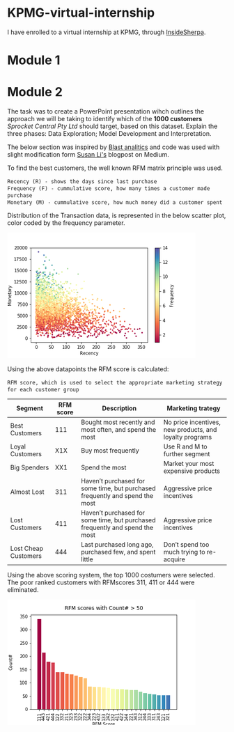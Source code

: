 # KPMG-virtual-internship

I have enrolled to a virtual internship at KPMG, through [InsideSherpa](https://www.insidesherpa.com/virtual-internships/theme/m7W4GMqeT3bh9Nb2c/KPMG-Data-Analytics-Virtual-Internship).


# Module 1

# Module 2

The task was to create a PowerPoint presentation wihch outlines the approach we will be taking to identify which of the __1000 customers__ *Sprocket Central Pty Ltd* should target, based on this dataset. Explain the three phases:  Data Exploration; Model Development and Interpretation.

The below section was inspired by [Blast analitics](https://www.blastanalytics.com/blog/rfm-analysis-boosts-sales) and code was used with slight modification form [Susan Li's](https://towardsdatascience.com/find-your-best-customers-with-customer-segmentation-in-python-61d602f9eee6) blogpost on Medium.

To find the best customers, the well known RFM matrix principle was used. 

    Recency (R) - shows the days since last purchase
    Frequency (F) - cummulative score, how many times a customer made purchase
    Monetary (M) - cummulative score, how much money did a customer spent
    
Distribution of the Transaction data, is represented in the below scatter plot, color coded by the frequency parameter.

![Alt text](https://github.com/drmonikabalint/KPMG-virtual-internship/blob/master/Module_2/images/RFM.png "RFM distribution")

Using the above datapoints the RFM score is calculated:

    RFM score, which is used to select the appropriate marketing strategy for each customer group
    
Segment | RFM score | Description | Marketing trategy
---|---|---|---
Best Customers | 111 |Bought most recently and most often, and spend the most |No price incentives, new products, and loyalty programs
Loyal Customers |  	X1X |Buy most frequently|Use R and M to further segment
Big Spenders | XX1 |Spend the most|Market your most expensive products
Almost Lost | 311 |Haven’t purchased for some time, but purchased frequently and spend the most|Aggressive price incentives
Lost Customers | 411 |Haven’t purchased for some time, but purchased frequently and spend the most|Aggressive price incentives
Lost Cheap Customers | 444 |Last purchased long ago, purchased few, and spent little|Don’t spend too much trying to re-acquire

Using the above scoring system, the top 1000 costumers were selected. The poor ranked customers with RFMscores  311, 411 or 444 were eliminated.

![Alt text](https://github.com/drmonikabalint/KPMG-virtual-internship/blob/master/Module_2/images/top_RFMscore.png "RFM score distribution")
